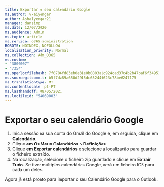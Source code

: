 ```yaml
---
title: Exportar o seu calendário Google
ms.author: v-aiyengar
author: AshaIyengar21
manager: dansimp
ms.date: 12/07/2020
ms.audience: Admin
ms.topic: article
ms.service: o365-administration
ROBOTS: NOINDEX, NOFOLLOW
localization_priority: Normal
ms.collection: Adm_O365
ms.custom:
- "3800007"
- "7354"
ms.openlocfilehash: 7f0786fd83eb0e31e0b0803a1c924cad37c4b2b47baf6f3495175c8a7bd7b91d
ms.sourcegitcommit: b5f7da89a650d2915dc652449623c78be6247175
ms.translationtype: MT
ms.contentlocale: pt-PT
ms.lasthandoff: 08/05/2021
ms.locfileid: "54069003"
---
```

# <a name="export-your-google-calendar"></a>Exportar o seu calendário Google

1. Inicia sessão na sua conta do Gmail do Google e, em seguida, clique em **Calendário**.
1. Clique **em Os Meus Calendários**  >  **Definições**.
1. Clique **em Exportar calendários** e selecione a localização para guardar o ficheiro extraído.
1. Na localização, selecione o ficheiro zip guardado e clique em **Extrair Tudo.**
   Se tiver múltiplos calendários Google, verá um ficheiro ICS para cada um deles.

Agora já está pronto para importar o seu Calendário Google para o Outlook.